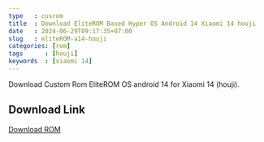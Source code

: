 ```yaml
---
type   : cusrom
title  : Download EliteROM Based Hyper OS Android 14 Xiaomi 14 houji
date   : 2024-06-29T09:17:35+07:00
slug   : eliteROM-a14-houji
categories: [rom]
tags      : [houji]
keywords  : [xiaomi 14]
---
```


Download Custom Rom EliteROM OS android 14  for Xiaomi 14 (houji).



## Download Link
[Download ROM](https://sourceforge.net/projects/eliteroms/files/HyperOS-STABLE-UPDATES/HyperOS-v1.0/EliteRomLite_HOUJI_OS1.0.8.0_IndianStable_os1-A14-HYBRID.zip/download)
